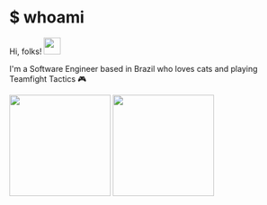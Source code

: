 # $ whoami

Hi, folks! <img src="https://raw.githubusercontent.com/MartinHeinz/MartinHeinz/master/wave.gif" width="30px"/>

I'm a Software Engineer based in Brazil who loves cats and playing Teamfight Tactics 🎮 

<span>
  <img height="180em" src="https://github-readme-stats.vercel.app/api?username=flavianunes&show_icons=true&count_private=true" />
  <img height="180em" src="https://github-readme-stats.vercel.app/api/top-langs/?username=flavianunes&layout=compact&count_private=true&exclude_repo=escape-covid" />
 </span>



<!-- # Hello, folks! <img src="https://raw.githubusercontent.com/MartinHeinz/MartinHeinz/master/wave.gif" width="30px">

I'm an UI Engineer @ Avenue Code with a bachelor's degree in Computer Science.


[![Linkedin: flanunes](https://img.shields.io/badge/-flanunes-blue?style=flat-square&logo=Linkedin&logoColor=white&link=https://www.linkedin.com/in/flanunes/)](https://www.linkedin.com/in/flanunes/)
[![GitHub flavianunes](https://img.shields.io/github/followers/flavianunes?label=follow&style=social)](https://github.com/flavianunes)
```typescript
const flavia = {
  pronouns: "she" | "her",
  code: ["JavaScript", "TypeScript", "HTML", "CSS", "SCSS"],
  tools: [React, Vue, Node, Storybook, Styled-Components, JSS, Jest],
  architecture: ["microservices", "event-driven", "design system pattern"],
  languages: ["english", "brazilian portuguese"]
}
```

## About me  

```javascript
const flavia = {
  pronouns: "she" | "her",
  code: ["Javascript", "Typescript", "HTML", "CSS", "SCSS"],
  tools: [React, Vue, Node, Storybook, Styled-Components, JSS, Jest],
  architecture: ["microservices", "event-driven", "design system pattern"],
  languages: ["english", "brazilian portuguese"]
}
```
<span>
  <img height="180em" src="https://github-readme-stats.vercel.app/api?username=flavianunes&show_icons=true" />
  <img height="180em" src="https://github-readme-stats.vercel.app/api/top-langs/?username=flavianunes&layout=compact" />
 </span>
  -->
